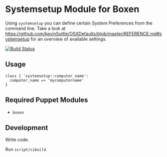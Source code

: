 # Systemsetup Module for Boxen

Using `systemsetup` you can define certain System Preferences from the command line. Take a look at https://github.com/kevinSuttle/OSXDefaults/blob/master/REFERENCE.md#systemsetup for an overview of available settings.

[![Build Status](https://travis-ci.org/rolfvandekrol/puppet-systemsetup.svg?branch=master)](https://travis-ci.org/rolfvandekrol/puppet-systemsetup)

## Usage

```puppet
class { 'systemsetup::computer_name':
  computer_name => 'mycomputername'
}
```

## Required Puppet Modules

* `boxen`

## Development

Write code.

Run `script/cibuild`.
